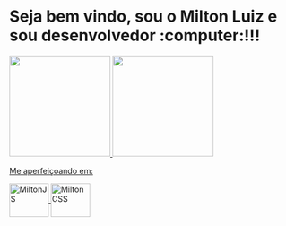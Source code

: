 <h1>Seja bem vindo, sou o Milton Luiz e sou desenvolvedor :computer:!!!</h1>

<div>
    <a href ="https://github.com/coutmilton">
    <img height="180em" src="https://github-readme-stats.vercel.app/api?username=coutmilton&show_icons=true&theme=gruvbox"/>
    <img height="180em" src="https://github-readme-stats.vercel.app/api/top-langs/?username=coutmilton&layout=compact"/> 
</div>

<p> Me aperfeiçoando em: </p>
<div>
    <img align="center" alt="MiltonJS" height='60' width="70" src="https://cdn.jsdelivr.net/gh/devicons/devicon/icons/javascript/javascript-original.svg">
    <img align="center" alt="MiltonCSS" height='60' width="70" src="https://cdn.jsdelivr.net/gh/devicons/devicon/icons/css3/css3-original-wordmark.svg">
</div>

